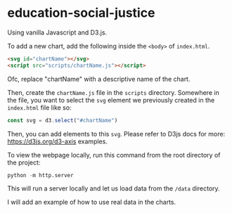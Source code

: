 # education-social-justice

Using vanilla Javascript and D3.js.


To add a new chart, add the following inside the `<body>` of `index.html`.

```html
<svg id="chartName"></svg>
<script src="scripts/chartName.js"></script>
```

Ofc, replace "chartName" with a descriptive name of the chart.

Then, create the `chartName.js` file in the `scripts` directory. Somewhere in the file, you want to select the `svg` element we previously created in the `index.html` file like so:

```javascript
const svg = d3.select("#chartName")
```

Then, you can add elements to this `svg`. Please refer to D3js docs for more: https://d3js.org/d3-axis examples.

To view the webpage locally, run this command from the root directory of the project:
```python
python -m http.server
```
This will run a server locally and let us load data from the `/data` directory.

I will add an example of how to use real data in the charts.

